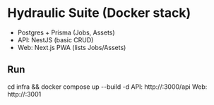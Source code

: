 # Hydraulic Suite (Docker stack)
- Postgres + Prisma (Jobs, Assets)
- API: NestJS (basic CRUD)
- Web: Next.js PWA (lists Jobs/Assets)
## Run
cd infra && docker compose up --build -d
API:  http://<server-ip>:3000/api
Web:  http://<server-ip>:3001
